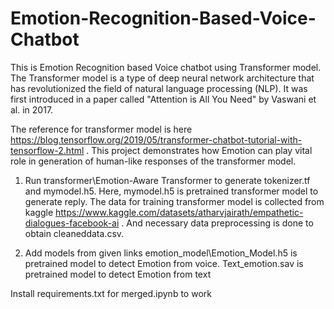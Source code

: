 # Emotion-Recognition-Based-Voice-Chatbot

This is Emotion Recognition based Voice chatbot using Transformer model. The Transformer model is a type of deep neural network architecture that has revolutionized the field of natural language processing (NLP).
It was first introduced in a paper called "Attention is All You Need" by Vaswani et al. in 2017. 

The reference for transformer model is here https://blog.tensorflow.org/2019/05/transformer-chatbot-tutorial-with-tensorflow-2.html .
This project demonstrates how Emotion can play vital role in generation of human-like responses of the transformer model.


1. Run transformer\Emotion-Aware Transformer to generate tokenizer.tf and mymodel.h5.
Here, mymodel.h5 is pretrained transformer model to generate reply.
The data for training transformer model is collected from kaggle https://www.kaggle.com/datasets/atharvjairath/empathetic-dialogues-facebook-ai .
And necessary data preprocessing is done to obtain cleaneddata.csv.

2. Add models from given links
   emotion_model\Emotion_Model.h5 is pretrained model to detect Emotion from voice.
   Text_emotion.sav is pretrained model to detect Emotion from text


Install requirements.txt for merged.ipynb to work
